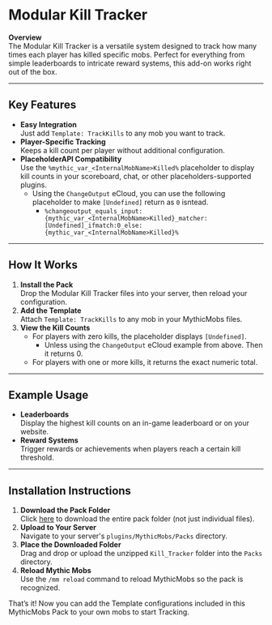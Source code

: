 # Modular Kill Tracker

**Overview**  
The Modular Kill Tracker is a versatile system designed to track how many times each player has killed specific mobs. Perfect for everything from simple leaderboards to intricate reward systems, this add-on works right out of the box.

---

## Key Features

- **Easy Integration**  
  Just add `Template: TrackKills` to any mob you want to track.
- **Player-Specific Tracking**  
  Keeps a kill count per player without additional configuration.
- **PlaceholderAPI Compatibility**  
  Use the `%mythic_var_<InternalMobName>Killed%` placeholder to display kill counts in your scoreboard, chat, or other placeholders-supported plugins.
    - Using the `ChangeOutput` eCloud, you can use the following placeholder to make `[Undefined]` return as `0` isntead.
      - `%changeoutput_equals_input:{mythic_var_<InternalMobName>Killed}_matcher:[Undefined]_ifmatch:0_else:{mythic_var_<InternalMobName>Killed}%`


---

## How It Works

1. **Install the Pack**  
   Drop the Modular Kill Tracker files into your server, then reload your configuration.
2. **Add the Template**  
   Attach `Template: TrackKills` to any mob in your MythicMobs files.
3. **View the Kill Counts**  
   - For players with zero kills, the placeholder displays `[Undefined]`.
     - Unless using the `ChangeOutput` eCloud example from above. Then it returns 0.
   - For players with one or more kills, it returns the exact numeric total.

---

## Example Usage

- **Leaderboards**  
  Display the highest kill counts on an in-game leaderboard or on your website.  
- **Reward Systems**  
  Trigger rewards or achievements when players reach a certain kill threshold.

---

## Installation Instructions

1. **Download the Pack Folder**  
   Click [here](https://downgit.github.io/#/home?url=https://github.com/SkyKiller6363/Skys-Mobs/tree/main/Packs/KillTracker) to download the entire pack folder (not just individual files).
2. **Upload to Your Server**  
   Navigate to your server's `plugins/MythicMobs/Packs` directory.
3. **Place the Downloaded Folder**  
   Drag and drop or upload the unzipped `Kill_Tracker` folder into the `Packs` directory.
4. **Reload Mythic Mobs**  
   Use the `/mm reload` command to reload MythicMobs so the pack is recognized.

That’s it! Now you can add the Template configurations included in this MythicMobs Pack to your own mobs to start Tracking.
